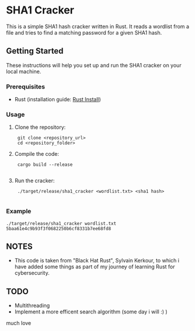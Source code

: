 # SHA1 Cracker

This is a simple SHA1 hash cracker written in Rust. It reads a wordlist from a file and tries to find a matching password for a given SHA1 hash.

## Getting Started

These instructions will help you set up and run the SHA1 cracker on your local machine.

### Prerequisites

- Rust (installation guide: [Rust Install](https://www.rust-lang.org/tools/install))

### Usage

1. Clone the repository:
   ```
    git clone <repository_url>
    cd <repository_folder>
    ```
2. Compile the code:
   ```
    cargo build --release
    
3. Run the cracker:
   ```
    ./target/release/sha1_cracker <wordlist.txt> <sha1 hash>
    
### Example

```
./target/release/sha1_cracker wordlist.txt 5baa61e4c9b93f3f0682250b6cf8331b7ee68fd8
```

## NOTES 
- This code is taken from "Black Hat Rust", Sylvain Kerkour, to which i have added some things
  as part of my journey of learning Rust for cybersecurity.  

## TODO 
- Multithreading 
- Implement a more efficent search algorithm 
(some day i will :) ) 

much love


